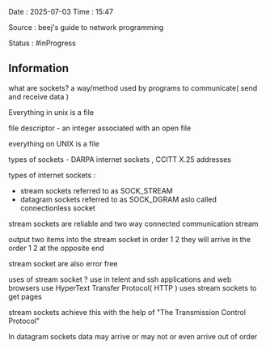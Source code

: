 Date : 2025-07-03  Time : 15:47

Source : beej's guide to network programming

Status : #inProgress   
## Information

what are sockets?
a way/method used by programs to communicate( send and receive data )

Everything in unix is a file

file descriptor -  an integer associated with an open file 

everything on UNIX is a file 

types of sockets - DARPA internet sockets , CCITT X.25 addresses

types of internet sockets :
- stream sockets referred to as SOCK_STREAM
- datagram sockets referred to as SOCK_DGRAM aslo called  connectionless socket

stream sockets are reliable and two way connected communication stream

output two items into the stream socket in order 1 2 they will arrive in the order 1 2  at the opposite end

stream socket are also error free

uses of stream socket ?
use in telent and ssh applications and web browsers use HyperText Transfer Protocol( HTTP ) uses stream sockets to get pages

stream sockets achieve this with the help of "The Transmission Control Protocol"

In datagram sockets data may arrive or may not or even arrive out of order